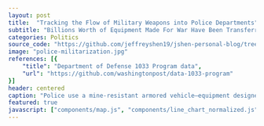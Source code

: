 ```yaml
---
layout: post
title:  "Tracking the Flow of Military Weapons into Police Departments"
subtitle: "Billions Worth of Equipment Made For War Have Been Transferred to Civilian Police Departments"
categories: Politics
source_code: "https://github.com/jeffreyshen19/jshen-personal-blog/tree/master/_code/police-militarization"
image: "police-militarization.jpg"
references: [{
    "title": "Department of Defense 1033 Program data",
    "url": "https://github.com/washingtonpost/data-1033-program"
}]
header: centered
caption: "Police use a mine-resistant armored vehicle—equipment designed for war—to monitor protests in Ferguson, MI (Source: NYT)"
featured: true
javascript: ["components/map.js", "components/line_chart_normalized.js"]
---
```


<div class = "map" data-csv = "/data/police-militarization/1033-by-state.csv">
</div>

<div class = "line-chart-normalized" data-csv = "/data/police-militarization/1033-by-time.csv" data-xlabel = "Date" data-ylabel = "Total Cost" data-title = "Add title" data-xcol = "date" data-ycols = "total-cost" data-linelabels = "Add line label" data-linecolors = "#3a539b" data-xcolparse = "%m/%Y" data-tooltipformat = "%B %Y" margin = "{top: 5, right: 20, bottom: 20, left: 80}" data-yaxisformat = "true" ></div>
